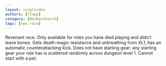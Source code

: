 ```yaml
---
layout: singleidea
authors: [flump]
category: [NetHackFourk]
tags: [new race]
---
```

Revenant race. Only available for roles you have died playing and didn't leave bones. Gets death-magic resistance and unbreathing from XL1, has an automatic counterattacking kick. Does not have starting gear; any starting gear your role has is scattered randomly across dungeon level 1. Cannot start with a pet.

